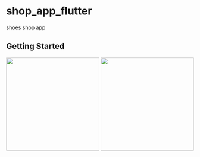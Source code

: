 # shop_app_flutter

shoes shop app

## Getting Started

<img src='https://github.com/user-attachments/assets/89f6893f-c6f9-448a-ae7f-9f094b54ad98' width = '250'/>
<img src='https://github.com/user-attachments/assets/911b7f2f-16ff-44fa-9a5e-09d2dbf8be36' width = '250'/>
